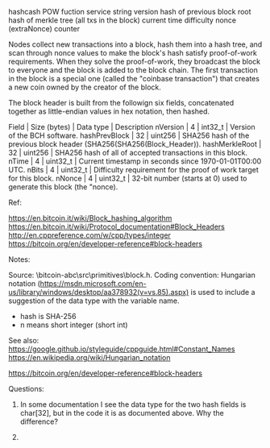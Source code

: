 

hashcash POW fuction
	service string
		version
		hash of previous block
		root hash of merkle tree (all txs in the block)
		current time
		difficulty
	nonce (extraNonce)
	counter


Nodes collect new transactions into a block, hash them into a hash tree, and scan through nonce values to make the block's hash satisfy proof-of-work requirements. When they solve the proof-of-work, they broadcast the block to everyone and the block is added to the block chain. The first transaction in the block is a special one (called the "coinbase transaction") that creates a new coin owned by the creator of the block.

The block header is built from the followign six fields, concatenated together as little-endian values in hex notation, then hashed.

Field 			| Size (bytes) 	| Data type | Description
nVersion 		| 4 			| int32_t 	| Version of the BCH software.
hashPrevBlock 	| 32 			| uint256 	| SHA256 hash of the previous block header (SHA256(SHA256(Block_Header)).
hashMerkleRoot	| 32 			| uint256 	| SHA256 hash of all of accepted transactions in this block.
nTime 			| 4 			| uint32_t 	| Current timestamp in seconds since 1970-01-01T00:00 UTC.
nBits 			| 4 			| uint32_t 	| Difficulty requirement for the proof of work target for this block.
nNonce			| 4 			| uint32_t 	| 32-bit number (starts at 0) used to generate this block (the "nonce).

Ref:

https://en.bitcoin.it/wiki/Block_hashing_algorithm
https://en.bitcoin.it/wiki/Protocol_documentation#Block_Headers
http://en.cppreference.com/w/cpp/types/integer
https://bitcoin.org/en/developer-reference#block-headers

Notes:

Source: \bitcoin-abc\src\primitives\block.h.
Coding convention: Hungarian notation (https://msdn.microsoft.com/en-us/library/windows/desktop/aa378932(v=vs.85).aspx) is used to include a suggestion of the data type with the variable name.

- hash is SHA-256
- n means short integer (short int) 

See also:
https://google.github.io/styleguide/cppguide.html#Constant_Names
https://en.wikipedia.org/wiki/Hungarian_notation

https://bitcoin.org/en/developer-reference#block-headers

Questions:

1) In some documentation I see the data type for the two hash fields is char[32], but in the code it is as documented above. Why the difference? 

2) 